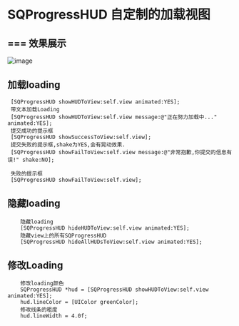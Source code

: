 # SQProgressHUD 自定制的加载视图
===
效果展示
---
![image](https://github.com/Ysiqian/SQProgressHUD/blob/master/CustomLoadView/CustomLoadView/Resource/hud.gif)  


加载loading <br>
---
     [SQProgressHUD showHUDToView:self.view animated:YES];
     带文本加载Loading 
     [SQProgressHUD showHUDToView:self.view message:@"正在努力加载中..." animated:YES];
     提交成功的提示框
     [SQProgressHUD showSuccessToView:self.view]; 
     提交失败的提示框,shake为YES,会有晃动效果.
     [SQProgressHUD showFailToView:self.view message:@"非常抱歉,你提交的信息有误!" shake:NO];

     失败的提示框
     [SQProgressHUD showFailToView:self.view];

隐藏loading <br>
---
        隐藏loading 
        [SQProgressHUD hideHUDToView:self.view animated:YES];
        隐藏view上的所有SQProgressHUD 
        [SQProgressHUD hideAllHUDsToView:self.view animated:YES];

修改Loading<br>
---
        修改loading颜色
        SQProgressHUD *hud = [SQProgressHUD showHUDToView:self.view animated:YES];
        hud.lineColor = [UIColor greenColor];
        修改线条的粗度
        hud.lineWidth = 4.0f;

